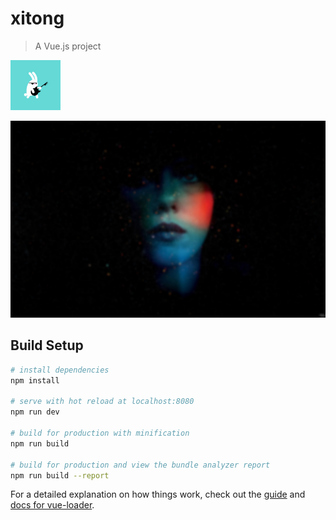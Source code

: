 # xitong

> A Vue.js project

![Alt text](/src/assets/dt.gif)

![Alt text](https://github.com/wolibaobao/xll-/blob/master/img-storage/sky.jpg)

## Build Setup

``` bash
# install dependencies
npm install

# serve with hot reload at localhost:8080
npm run dev

# build for production with minification
npm run build

# build for production and view the bundle analyzer report
npm run build --report
```

For a detailed explanation on how things work, check out the [guide](http://vuejs-templates.github.io/webpack/) and [docs for vue-loader](http://vuejs.github.io/vue-loader).
